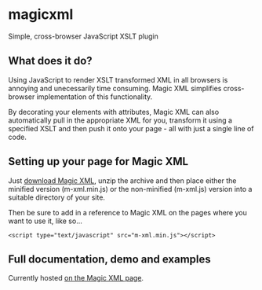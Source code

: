 magicxml
========

Simple, cross-browser JavaScript XSLT plugin

What does it do?
----------------

Using JavaScript to render XSLT transformed XML in all browsers is annoying and unecessarily time consuming. Magic XML simplifies cross-browser implementation of this functionality.

By decorating your elements with attributes, Magic XML can also automatically pull in the appropriate XML for you, transform it using a specified XSLT and then push it onto your page - all with just a single line of code.

Setting up your page for Magic XML
----------------------------------
Just [download Magic XML](http://tomdavies.azurewebsites.net/magicxml/downloads/m-xml.zip), unzip the archive and then place either the minified version (m-xml.min.js) or the non-minified (m-xml.js) version into a suitable directory of your site.

Then be sure to add in a reference to Magic XML on the pages where you want to use it, like so...

`<script type="text/javascript" src="m-xml.min.js"></script>`

Full documentation, demo and examples
-------------------------------------
Currently hosted [on the Magic XML page](http://tomdavies.azurewebsites.net/magicxml/).